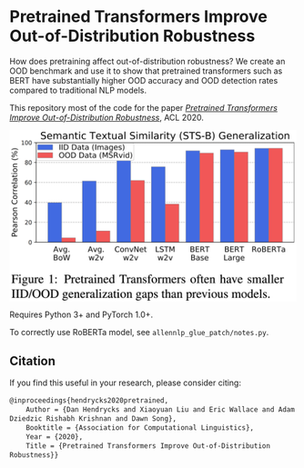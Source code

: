 # Pretrained Transformers Improve Out-of-Distribution Robustness

How does pretraining affect out-of-distribution robustness? We create an OOD benchmark and use it to show that pretrained transformers such as BERT have substantially higher OOD accuracy and OOD detection rates compared to traditional NLP models.

This repository most of the code for the paper [_Pretrained Transformers Improve Out-of-Distribution Robustness_](https://arxiv.org/abs/2004.06100), ACL 2020.

<img align="center" src="sts.png" width="600">

Requires Python 3+ and PyTorch 1.0+.


To correctly use RoBERTa model, see `allennlp_glue_patch/notes.py`.


## Citation

If you find this useful in your research, please consider citing:

    @inproceedings{hendrycks2020pretrained,
        Author = {Dan Hendrycks and Xiaoyuan Liu and Eric Wallace and Adam Dziedzic Rishabh Krishnan and Dawn Song},
        Booktitle = {Association for Computational Linguistics},                            
        Year = {2020},
        Title = {Pretrained Transformers Improve Out-of-Distribution Robustness}}
